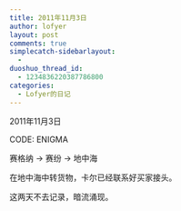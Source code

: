 ```yaml
---
title: 2011年11月3日
author: lofyer
layout: post
comments: true
simplecatch-sidebarlayout:
  - 
duoshuo_thread_id:
  - 1234836220387786800
categories:
  - Lofyer的日记
---
```

2011年11月3日

CODE: ENIGMA

赛格纳 -> 赛纷 -> 地中海

在地中海中转货物，卡尔已经联系好买家接头。

这两天不去记录，暗流涌现。